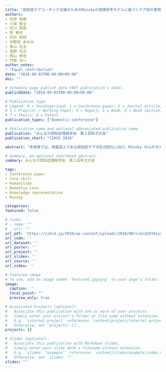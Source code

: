 ```yaml
---
title: "認知症ケアコーチング支援のためのMinskyの感情思考モデルに基づくケア知の表現"
authors:
- 松井 佑樹
- 小俣 敦士
- 石川 翔吾
- 原 寿夫
- 宗形 初枝
- 中野目 あゆみ
- 香山 壮太
- 島野 光正
- 桐山 伸也
- 竹林 洋一
author_notes:
- "Equal contribution"
date: "2018-09-01T00:00:00+09:00"
doi: ""

# Schedule page publish date (NOT publication's date).
publishDate: "2018-09-01T00:00:00+09:00"

# Publication type.
# Legend: 0 = Uncategorized; 1 = Conference paper; 2 = Journal article;
# 3 = Preprint / Working Paper; 4 = Report; 5 = Book; 6 = Book section;
# 7 = Thesis; 8 = Patent
publication_types: ["Domestic conference"]

# Publication name and optional abbreviated publication name.
publication: "みんなの認知症情報学会　第１回年次大会"
publication_short: "CIHCD 2018"

abstract: "本発表では，発展途上である認知症ケアの形式知化に向け，Minsky の心のモデルを活用してケアにおける思考プロセスを表現した結果について述べる．発表者らは Evidence-basedcare の実現に向けて，認知症ケアのエビデンスを作り，活用するためのプラットフォームの構築を進めている．これまでに，マルチモーダルコミュニケーション技法ユマニチュード®に着目し，見る，話す，触れる等の優しさを伝えるスキルの可視化を行い，郡山市医療介護病院内での実践的研究により，指導者のコーチングを支援できることを示した．しかし，認知症の多様な状況にどのようにスキルを使えばいいのか，という考え方に関しての検討は十分ではなかった．ケアはある症状への対応という１対１の関係ではない．認知症の人の状態，行動の意図，利用すべき知識，感情の変化，ケア全体としてどういう意味をもつのか，などのさまざまな知識が統合された結果である．このような多様な知識を表現するために，事例映像に対して認知症ケア従事者が用いたスキルと，そのスキルを用いるに至った思考を Minsky の感情思考モデルに基づき構造化した．ケア従事者によって状況を捉え，どのスキルを選択するかに至った過程を表現する知識表現モデルを設計した．設計した知識表現モデルによって，ケア従事者のコーチングの思考プロセスが可視化され，認知症ケア高度化に寄与することが示唆された．なお，本研究は静岡大学倫理委員会の承認を得たうえで実施された．"

# Summary. An optional shortened abstract.
summary: みんなの認知症情報学会　第１回年次大会

tags:
- Conference paper
- Care skill
- Humanitude
- Dementia care
- Knowledge representation
- Minsky

categories: 
featured: false

# links:
# - name: ""
#   url: ""
url_pdf: 'https://cihcd.jp/2018/wp-content/uploads/2018/08/cihcd2018syorokusyu.pdf'
url_code: ''
url_dataset: ''
url_poster: ''
url_project: ''
url_slides: ''
url_source: ''
url_video: ''

# Featured image
# To use, add an image named `featured.jpg/png` to your page's folder. 
image:
  caption: ''
  focal_point: ""
  preview_only: true

# Associated Projects (optional).
#   Associate this publication with one or more of your projects.
#   Simply enter your project's folder or file name without extension.
#   E.g. `internal-project` references `content/project/internal-project/index.md`.
#   Otherwise, set `projects: []`.
projects: []

# Slides (optional).
#   Associate this publication with Markdown slides.
#   Simply enter your slide deck's filename without extension.
#   E.g. `slides: "example"` references `content/slides/example/index.md`.
#   Otherwise, set `slides: ""`.
slides: ""
---
```

